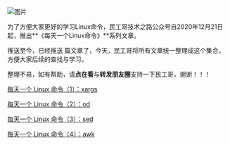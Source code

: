 ![图片](https://mmbiz.qpic.cn/mmbiz_png/tuSaKc6SfPrkLj5icJQbQvOK8dNoqOEuRcLr1cAAkJMeINBXia7tBMJHU8TBAs8kiaoO0obeicRuTk6NCVTnUrkwRA/640?wx_fmt=png&tp=webp&wxfrom=5&wx_lazy=1&wx_co=1)

为了方便大家更好的学习Linux命令，民工哥技术之路公众号自2020年12月21日起，推出**《每天一个Linux命令》**系列文章。

推送至今，已经推送 篇文章了，今天，民工哥将所有文章统一整理成这个集合，方便大家后续的查找与学习。

整理不易，如有帮助，请**点在看**与**转发朋友圈**支持一下民工哥，谢谢！！！

[每天一个 Linux 命令（1）：xargs](http://mp.weixin.qq.com/s?__biz=MzI0MDQ4MTM5NQ==&mid=2247505036&idx=3&sn=3c06cdcede81d1e75bf072fd661bc7db&chksm=e918b190de6f3886f8e696ab5f0953b3874e746460f5720a09ccab2d85f8563873a1596e3e2e&scene=21#wechat_redirect)

[每天一个 Linux 命令（2）：od](https://mp.weixin.qq.com/s?__biz=MzI0MDQ4MTM5NQ==&mid=2247505367&idx=3&sn=c694ebc5b8936ce42064d7d9f91b987c&chksm=e918b0cbde6f39dd9a918b9747378a9293cb2b28e9a8e913e5e5c5c965d9e72a748ad2543eff&token=1378033732&lang=zh_CN#rd)

[每天一个 Linux 命令（3）：sed](https://mp.weixin.qq.com/s?__biz=MzI0MDQ4MTM5NQ==&mid=2247505422&idx=3&sn=45c302748d8cbf5638018fbc010d725e&chksm=e918b312de6f3a042d3658b9c1c7cc9a6c464616b51129d23b3b73ef02eb32b3edc95e0f8980&token=1378033732&lang=zh_CN#rd)

[每天一个 Linux 命令（4）：awk](https://mp.weixin.qq.com/s?__biz=MzI0MDQ4MTM5NQ==&mid=2247505452&idx=3&sn=1eb4247926473c7dbeb69d1e1fe6ebb5&chksm=e918b330de6f3a264a59ed4adff8a9bb842ec80c24719b106a3da090fc39726f622ff3f3d06e&token=1096160564&lang=zh_CN#rd)
